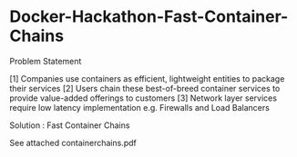 Docker-Hackathon-Fast-Container-Chains
======================================
Problem Statement

[1]  Companies use containers as efficient, lightweight entities to package their services
[2] Users chain these best-of-breed container services to provide value-added offerings to customers
[3] Network layer services require low latency implementation
e.g. Firewalls and Load Balancers

Solution : Fast Container Chains  

See attached containerchains.pdf

